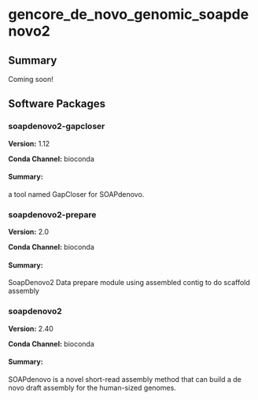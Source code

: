 # gencore_de_novo_genomic_soapdenovo2
## Summary

Coming soon!

## Software Packages

### soapdenovo2-gapcloser
**Version:** 1.12

**Conda Channel:** bioconda

#### Summary:
a tool named GapCloser for SOAPdenovo.



### soapdenovo2-prepare
**Version:** 2.0

**Conda Channel:** bioconda

#### Summary:
SoapDenovo2 Data prepare module using assembled contig to do scaffold assembly



### soapdenovo2
**Version:** 2.40

**Conda Channel:** bioconda

#### Summary:
SOAPdenovo is a novel short-read assembly method that can build a de novo draft assembly for the human-sized genomes.



